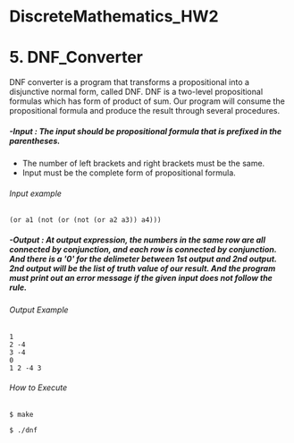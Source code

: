 # DiscreteMathematics_HW2 

# 5. DNF_Converter
 DNF converter is a program that transforms a propositional into a disjunctive normal form, called DNF. DNF is a two-level propositional formulas which has form of product of sum. Our program will consume the propositional formula and produce the result through several procedures.
##### -Input : The input should be propositional formula that is prefixed in the parentheses.
* The number of left brackets and right brackets must be the same.
* Input must be the complete form of propositional formula.
###### Input example
    (or a1 (not (or (not (or a2 a3)) a4)))


##### -Output : At output expression, the numbers in the same row are all connected by conjunction, and each row is connected by conjunction. And there is a '0' for the delimeter between 1st output and 2nd output. 2nd output will be the list of truth value of our result. And the program must print out an error message if the given input does not follow the rule.

###### Output Example
    1
    2 -4
    3 -4
    0
    1 2 -4 3   


###### How to Execute

    $ make

    $ ./dnf